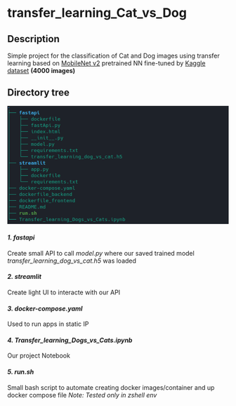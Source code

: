 # transfer_learning_Cat_vs_Dog

## Description
Simple project for the classification of Cat and Dog images using transfer learning based on [MobileNet v2](https://tfhub.dev/google/tf2-preview/mobilenet_v2/feature_vector/4) pretrained NN fine-tuned by [Kaggle dataset](https://www.kaggle.com/competitions/dogs-vs-cats/overview) __(4000 images)__

## Directory tree
![dir_tree](https://github.com/MustaphaDouch/transfer_learning_Cat-vs-Dog/blob/main/github_readme/dir_tree.png)

#### _1. fastapi_
  Create small API to call _model.py_ where our saved trained model _transfer_learning_dog_vs_cat.h5_ was loaded

#### _2. streamlit_
  Create light UI to interacte with our API

#### _3. docker-compose.yaml_
  Used to run apps in static IP

#### _4. Transfer_learning_Dogs_vs_Cats.ipynb_
  Our project Notebook

#### _5. run.sh_
  Small bash script to automate creating docker images/container and up docker compose file
  _Note: Tested only in zshell env_
